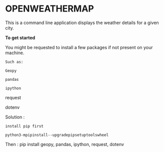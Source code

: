 # OPENWEATHERMAP

This  is  a command line application displays the weather details for a given city.

**To get started**

You might be requested to install a few packages if not present on your machine.

    Such as:

    Geopy

    pandas

    ipython

   request

   dotenv


Solution :

    install pip first

```
python3-mpipinstall--upgradepipsetuptoolswheel
```


Then :    pip install geopy, pandas, ipython, request, dotenv
